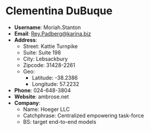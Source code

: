 # Clementina DuBuque

- **Username**: Moriah.Stanton
- **Email**: Rey.Padberg@karina.biz
- **Address**: 
  - Street: Kattie Turnpike
  - Suite: Suite 198
  - City: Lebsackbury
  - Zipcode: 31428-2261
  - Geo: 
    - Latitude: -38.2386
    - Longitude: 57.2232
- **Phone**: 024-648-3804
- **Website**: ambrose.net
- **Company**: 
  - Name: Hoeger LLC
  - Catchphrase: Centralized empowering task-force
  - BS: target end-to-end models